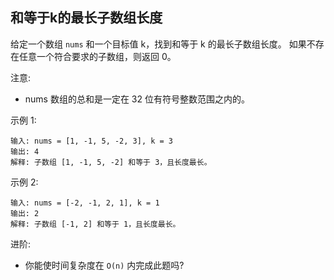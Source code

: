 ## 和等于k的最长子数组长度

给定一个数组 `nums` 和一个目标值 k，找到和等于 k 的最长子数组长度。
如果不存在任意一个符合要求的子数组，则返回 0。

注意:

* nums 数组的总和是一定在 32 位有符号整数范围之内的。

示例 1:

```
输入: nums = [1, -1, 5, -2, 3], k = 3
输出: 4
解释: 子数组 [1, -1, 5, -2] 和等于 3，且长度最长。
```

示例 2:

```
输入: nums = [-2, -1, 2, 1], k = 1
输出: 2
解释: 子数组 [-1, 2] 和等于 1，且长度最长。
```

进阶:
* 你能使时间复杂度在 `O(n)` 内完成此题吗?
